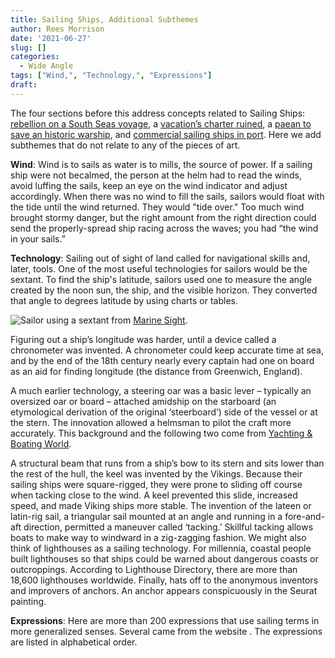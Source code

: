 ```yaml
---
title: Sailing Ships, Additional Subthemes
author: Rees Morrison
date: '2021-06-27'
slug: []
categories:
  - Wide Angle
tags: ["Wind,", "Technology,", "Expressions"]
draft:
---
```


The four sections before this address concepts related to Sailing Ships: [rebellion on a South Seas voyage](https://themesfromart.com/post/2021-06-26-sailing-ships-mutiny-on-the-bounty-a-movie-with/sailingshipsmutiny/), a [vacation’s charter ruined](https://themesfromart.com/post/2021-06-27-sailingships-from-sloop-john-b-a-rock-song-by-the-beach-boys/sailingshipsjohnb/), a [paean to save an historic warship](https://themesfromart.com/post/2021-06-26-sailing-ships-from-old-ironsides-a-poem-by-oliver-wendell-holmes/sailingshipsironsides/), and [commercial sailing ships in port](https://themesfromart.com/post/2021-06-26-sailing-ships-harbour-at-honfleur-a-painting-by-georges-seurat/sailinghonfleur/).  Here we add subthemes that do not relate to any of the pieces of art.

<!--more-->

**Wind**:  Wind is to sails as water is to mills, the source of power.  If a sailing ship were not becalmed, the person at the helm had to read the winds, avoid luffing the sails, keep an eye on the wind indicator and adjust accordingly.  When there was no wind to fill the sails, sailors would float with the tide until the wind returned. They would "tide over."  Too much wind brought stormy danger, but the right amount from the right direction could send the properly-spread ship racing across the waves; you had “the wind in your sails.”  

**Technology**:   Sailing out of sight of land called for navigational skills and, later, tools.  One of the most useful technologies for sailors would be the sextant.  To find the ship's latitude, sailors used one to measure the angle created by the noon sun, the ship, and the visible horizon.   They converted that angle to degrees latitude by using charts or tables.  

![Sailor using a sextant](/media/SailsSextant.jpg) from [Marine Sight](https://www.marineinsight.com/marine-navigation/what-is-a-sextant/).

Figuring out a ship’s longitude was harder, until a device called a chronometer was invented.  A chronometer could keep accurate time at sea, and by the end of the 18th century nearly every captain had one on board as an aid for finding longitude (the distance from Greenwich, England).

A much earlier technology, a steering oar was a basic lever – typically an oversized oar or board – attached amidship on the starboard (an etymological derivation of the original ‘steerboard’) side of the vessel or at the stern. The innovation allowed a helmsman to pilot the craft more accurately.  This background and the following two come from [Yachting & Boating World](https://www.ybw.com/features/10-top-innovations-in-the-history-of-sailing-17358).

A structural beam that runs from a ship’s bow to its stern and sits lower than the rest of the hull, the keel was invented by the Vikings.  Because their sailing ships were square-rigged, they were prone to sliding off course when tacking close to the wind.  A keel prevented this slide, increased speed, and made Viking ships more stable.  The invention of the lateen or latin-rig sail, a triangular sail mounted at an angle and running in a fore-and-aft direction, permitted a maneuver called ‘tacking.’  Skillful tacking allows boats to make way to windward in a zig-zagging fashion.  We might also think of lighthouses as a sailing technology.  For millennia, coastal people built lighthouses so that ships could be warned about dangerous coasts or outcroppings.  According to Lighthouse Directory, there are more than 18,600 lighthouses worldwide.  Finally, hats off to the anonymous inventors and improvers of anchors.   An anchor appears conspicuously in the Seurat painting.

**Expressions**:  Here are more than 200 expressions that use sailing terms in more generalized senses. Several came from the website .  The expressions are listed in alphabetical order.
